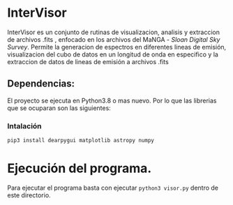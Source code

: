 # InterVisor

InterVisor es un conjunto de rutinas de visualizacion, analisis y extraccion de archivos .fits , enfocado en los archivos del MaNGA - *Sloan Digital Sky Survey*. Permite la generacion de espectros en diferentes lineas de emisión, visualizacion del cubo de datos en un longitud de onda en especifico y la extraccion de datos de lineas de emisión a archivos .fits

## Dependencias: 

El proyecto se ejecuta en Python3.8 o mas nuevo. Por lo que las librerias que se ocuparan son las siguientes:

### Intalación 
```bash
pip3 install dearpygui matplotlib astropy numpy
```

# Ejecución del programa.
Para ejecutar el programa basta con ejecutar `python3 visor.py` dentro de este directorio.